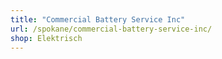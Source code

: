 ```yaml
---
title: "Commercial Battery Service Inc"
url: /spokane/commercial-battery-service-inc/
shop: Elektrisch
---
```


